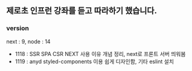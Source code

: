 ## 제로초 인프런 강좌를 듣고 따라하기 했습니다.

### version

next : 9,
node : 14

- 1118 : SSR SPA CSR NEXT 사용 이유 개념 정리, next로 프론트 서버 띄워봄
- 1119 : anyd styled-components 이용 쉽게 디자인함, 기타 eslint 설치
